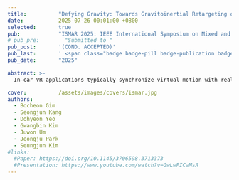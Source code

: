 ```yaml
---
title:          "Defying Gravity: Towards Gravitoinertial Retargeting of Acceleration for Virtual Vertical Motion in In-Car VR"
date:           2025-07-26 00:01:00 +0800
selected:       true
pub:            "ISMAR 2025: IEEE International Symposium on Mixed and Augmented Reality"
# pub_pre:        "Submitted to "
pub_post:       '(COND. ACCEPTED)'
pub_last:       ' <span class="badge badge-pill badge-publication badge-success">Spotlight</span>'
pub_date:       "2025"

abstract: >-
  In-car VR applications typically synchronize virtual motion with real vehicle movement to minimize visual-vestibular mismatch. However, this approach limits virtual movement to directions in which the vehicle can physically move, typically restricting the experience to horizontal motion. This study introduces a method to expand the range of virtual motion by simulating vertical movement, leveraging vehicle acceleration to induce a vertical pitch illusion via manipulation of gravitoinertial perception. We conducted a two-phase study evaluating (1) optimal vertical gain values for maximizing perceptual realism in a controlled environment and (2) user experience factors such as motion sickness and presence in an on-road VR flight simulation under realistic driving conditions. Our findings show that users tend to prefer vertical gains that exceed theoretically valid mappings, and highlight the importance of aligning virtual motion with perceived inertial cues to enhance the realism and coherence of vertical motion in in-car VR applications.

cover:          /assets/images/covers/ismar.jpg
authors:
  - Bocheon Gim
  - Seongjun Kang
  - Dohyeon Yeo
  - Gwangbin Kim
  - Juwon Um
  - Jeongju Park
  - Seungjun Kim
#links:
  #Paper: https://doi.org/10.1145/3706598.3713373
  #Presentation: https://www.youtube.com/watch?v=GwLwPICaMsA
---
```


